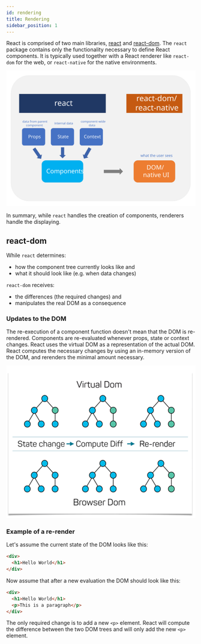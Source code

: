 ```yaml
---
id: rendering
title: Rendering
sidebar_position: 1
---
```


React is comprised of two main libraries, [react](https://www.npmjs.com/package/react) and [react-dom](https://www.npmjs.com/package/react-dom). The `react` package contains only the functionality necessary to define React components. It is typically used together with a React renderer like `react-dom` for the web, or `react-native` for the native environments.

![Architecture](../../../../static/img/docs/Web/React/AdvancedConcepts/Architecture.svg)

In summary, while `react` handles the creation of components, renderers handle the displaying.

## react-dom

While `react` determines:

- how the component tree currently looks like and
- what it should look like (e.g. when data changes)

`react-dom` receives:

- the differences (the required changes) and
- manipulates the real DOM as a consequence

### Updates to the DOM

The re-execution of a component function doesn't mean that the DOM is re-rendered. Components are re-evaluated whenever props, state or context changes. React uses the virtual DOM as a representation of the actual DOM. React computes the necessary changes by using an in-memory version of the DOM, and rerenders the minimal amount necessary.

![Architecture](../../../../static/img/docs/Web/React/AdvancedConcepts/Rerender.png)

### Example of a re-render

Let's assume the current state of the DOM looks like this:

```html
<div>
  <h1>Hello World</h1>
</div>
```

Now assume that after a new evaluation the DOM should look like this:

```html {3}
<div>
  <h1>Hello World</h1>
  <p>This is a paragraph</p>
</div>
```

The only required change is to add a new `<p>` element. React will compute the difference between the two DOM trees and will only add the new `<p>` element.
